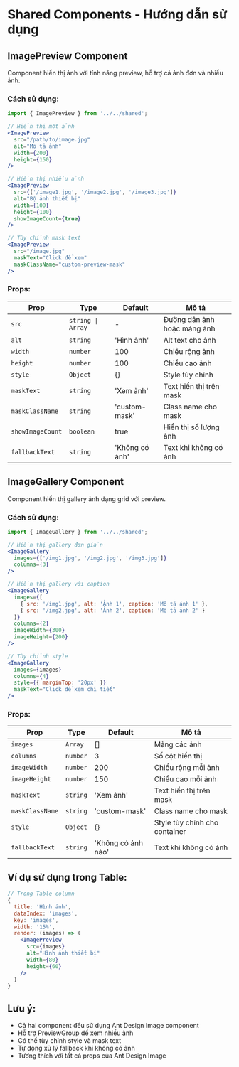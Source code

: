 # Shared Components - Hướng dẫn sử dụng

## ImagePreview Component

Component hiển thị ảnh với tính năng preview, hỗ trợ cả ảnh đơn và nhiều ảnh.

### Cách sử dụng:

```jsx
import { ImagePreview } from '../../shared';

// Hiển thị một ảnh
<ImagePreview
  src="/path/to/image.jpg"
  alt="Mô tả ảnh"
  width={200}
  height={150}
/>

// Hiển thị nhiều ảnh
<ImagePreview
  src={['/image1.jpg', '/image2.jpg', '/image3.jpg']}
  alt="Bộ ảnh thiết bị"
  width={100}
  height={100}
  showImageCount={true}
/>

// Tùy chỉnh mask text
<ImagePreview
  src="/image.jpg"
  maskText="Click để xem"
  maskClassName="custom-preview-mask"
/>
```

### Props:

| Prop | Type | Default | Mô tả |
|------|------|---------|-------|
| `src` | `string \| Array` | - | Đường dẫn ảnh hoặc mảng ảnh |
| `alt` | `string` | 'Hình ảnh' | Alt text cho ảnh |
| `width` | `number` | 100 | Chiều rộng ảnh |
| `height` | `number` | 100 | Chiều cao ảnh |
| `style` | `Object` | {} | Style tùy chỉnh |
| `maskText` | `string` | 'Xem ảnh' | Text hiển thị trên mask |
| `maskClassName` | `string` | 'custom-mask' | Class name cho mask |
| `showImageCount` | `boolean` | true | Hiển thị số lượng ảnh |
| `fallbackText` | `string` | 'Không có ảnh' | Text khi không có ảnh |

## ImageGallery Component

Component hiển thị gallery ảnh dạng grid với preview.

### Cách sử dụng:

```jsx
import { ImageGallery } from '../../shared';

// Hiển thị gallery đơn giản
<ImageGallery
  images={['/img1.jpg', '/img2.jpg', '/img3.jpg']}
  columns={3}
/>

// Hiển thị gallery với caption
<ImageGallery
  images={[
    { src: '/img1.jpg', alt: 'Ảnh 1', caption: 'Mô tả ảnh 1' },
    { src: '/img2.jpg', alt: 'Ảnh 2', caption: 'Mô tả ảnh 2' }
  ]}
  columns={2}
  imageWidth={300}
  imageHeight={200}
/>

// Tùy chỉnh style
<ImageGallery
  images={images}
  columns={4}
  style={{ marginTop: '20px' }}
  maskText="Click để xem chi tiết"
/>
```

### Props:

| Prop | Type | Default | Mô tả |
|------|------|---------|-------|
| `images` | `Array` | [] | Mảng các ảnh |
| `columns` | `number` | 3 | Số cột hiển thị |
| `imageWidth` | `number` | 200 | Chiều rộng mỗi ảnh |
| `imageHeight` | `number` | 150 | Chiều cao mỗi ảnh |
| `maskText` | `string` | 'Xem ảnh' | Text hiển thị trên mask |
| `maskClassName` | `string` | 'custom-mask' | Class name cho mask |
| `style` | `Object` | {} | Style tùy chỉnh cho container |
| `fallbackText` | `string` | 'Không có ảnh nào' | Text khi không có ảnh |

## Ví dụ sử dụng trong Table:

```jsx
// Trong Table column
{
  title: 'Hình ảnh',
  dataIndex: 'images',
  key: 'images',
  width: '15%',
  render: (images) => (
    <ImagePreview
      src={images}
      alt="Hình ảnh thiết bị"
      width={80}
      height={60}
    />
  )
}
```

## Lưu ý:

- Cả hai component đều sử dụng Ant Design Image component
- Hỗ trợ PreviewGroup để xem nhiều ảnh
- Có thể tùy chỉnh style và mask text
- Tự động xử lý fallback khi không có ảnh
- Tương thích với tất cả props của Ant Design Image

